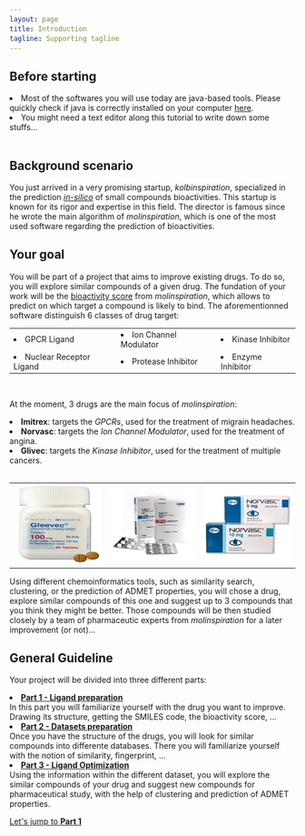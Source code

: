 ```yaml
---
layout: page
title: Introduction
tagline: Supporting tagline
---
```


## Before starting
<li>Most of the softwares you will use today are java-based tools. Please quickly check if java is correctly installed on your computer <a href="http://www.java.com/en/download/testjava.jsp" target="_blank">here</a>.</li>
<li>You might need a text editor along this tutorial to write down some stuffs...</li>
<br/>

## Background scenario
You just arrived in a very promising startup, <i>kolbinspiration</i>, specialized in the prediction <a href="http://en.wikipedia.org/wiki/In_silico" target="_blank"><i>in-silico</i></a> of small compounds bioactivities. This startup is known for its rigor and expertise in this field. The director is famous since he wrote the main algorithm of <i>molinspiration</i>, which is one of the most used software regarding the prediction of bioactivities.

## Your goal
You will be part of a project that aims to improve existing drugs. To do so, you will explore similar compounds of a given drug. The fundation of your work will be the <a href="http://www.molinspiration.com/docu/miscreen/druglikeness.html" target="_blank">bioactivity score</a> from <i>molinspiration</i>, which allows to predict on which target a compound is likely to bind. The aforementionned software distinguish 6 classes of drug target:

<table style="width: 100%;">
<tr>
<td><li>GPCR Ligand</li></td>
<td><li>Ion Channel Modulator</li></td>
<td><li>Kinase Inhibitor</li></td>
</tr>
<tr>
<td><li>Nuclear Receptor Ligand</li></td>
<td><li>Protease Inhibitor</li></td>
<td><li>Enzyme Inhibitor</li></td>
</tr>
</table>
<br/>

At the moment, 3 drugs are the main focus of <i>molinspiration</i>:
<li><b>Imitrex</b>: targets the <i>GPCRs</i>, used for the treatment of migrain headaches.</li>
<li><b>Norvasc</b>: targets the <i>Ion Channel Modulator</i>, used for the treatment of angina.</li>
<li><b>Glivec</b>: targets the <i>Kinase Inhibitor</i>, used for the treatment of multiple cancers.</li>
<br/>
<table>
<tr>
<td><img src="/img/gleevec.jpg" width="160" height="140"/></td>
<td><img src="/img/imitrex.jpg" width="160"/></td>
<td><img src="/img/norvasc.jpg" width="160" height="140"/></td>
</tr>
</table>
Using different chemoinformatics tools, such as similarity search, clustering, or the prediction of ADMET properties, you will chose a drug, explore similar compounds of this one and suggest up to 3 compounds that you think they might be better. Those compounds will be then studied closely by a team of pharmaceutic experts from <i>molinspiration</i> for a later improvement (or not)...

## General Guideline

Your project will be divided into three different parts:
<li><b><a href="/part1.html">Part 1 - Ligand preparation</a></b></li>
In this part you will familiarize yourself with the drug you want to improve. Drawing its structure, getting the SMILES code, the bioactivity score, ...

<li><b><a href="/part2.html">Part 2 - Datasets preparation</a></b></li>
Once you have the structure of the drugs, you will look for similar compounds into differente databases. There you will familiarize yourself with the notion of similarity, fingerprint, ...

<li><b><a href="/part3.html">Part 3 - Ligand Optimization</a></b></li>
Using the information within the different dataset, you will explore the similar compounds of your drug and suggest new compounds for pharmaceutical study, with the help of clustering and prediction of ADMET properties.

<a href="/part1.html">Let's jump to <b>Part 1</b></a>
<br/>
<br/>

